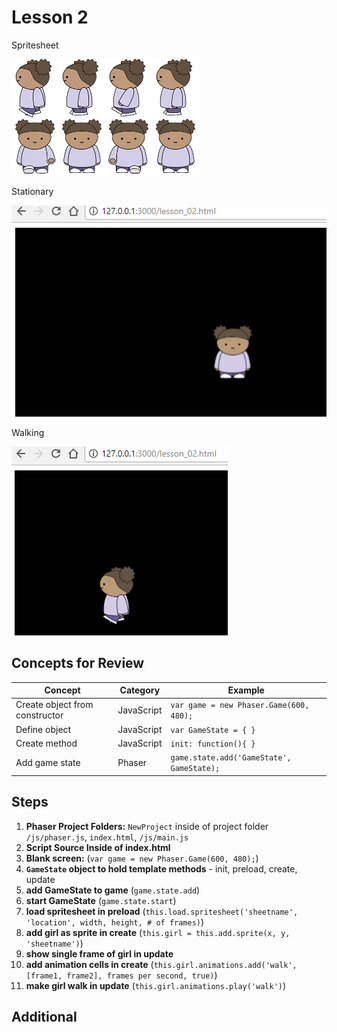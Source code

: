 # Lesson 2
Spritesheet

![](img/girl-side-front_75x93x8.png)

Stationary

![](img/screenshot-front.png)

Walking

![](img/screenshot-walking.png)

## Concepts for Review


|  Concept              | Category          |    Example       |
|    --------------    | -----------       |    -------------- |
| Create object from constructor | JavaScript | `var game = new Phaser.Game(600, 480);`
| Define object | JavaScript |  `var GameState = { }` |
| Create method | JavaScript | `init: function(){ }` |
| Add game state | Phaser    | `game.state.add('GameState', GameState);` |    


## Steps

1. __Phaser Project Folders:__ `NewProject` inside of project folder `/js/phaser.js`, `index.html`, `/js/main.js`
1. __Script Source Inside of index.html__
1. __Blank screen:__
    (`var game = new Phaser.Game(600, 480);`)
1. __`GameState` object to hold template methods__ - init, preload, create, update
1. __add GameState to game__ (`game.state.add`)
1. __start GameState__ (`game.state.start`)
1. __load spritesheet in preload__ (`this.load.spritesheet('sheetname', 'location', width, height, # of frames)`)
1. __add girl as sprite in create__ (`this.girl = this.add.sprite(x, y, 'sheetname')`)
1. __show single frame of girl in update__
1. __add animation cells in create__ (`this.girl.animations.add('walk', [frame1, frame2], frames per second, true)`)
1. __make girl walk in update__ (`this.girl.animations.play('walk')`)

## Additional



